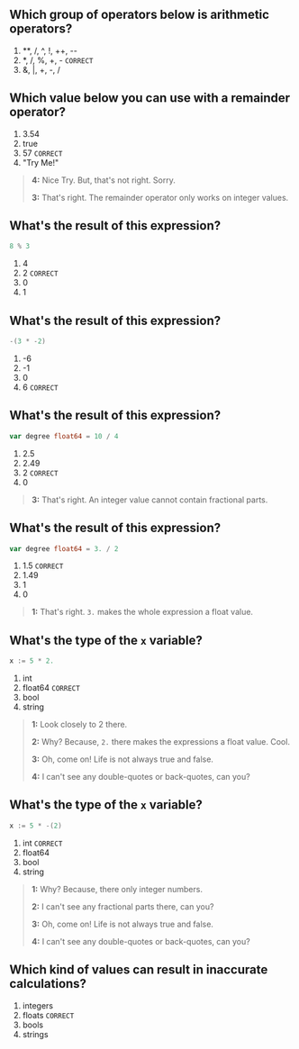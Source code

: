 ## Which group of operators below is arithmetic operators?
1. **, /, ^, !, ++, --
2. *, /, %, +, -  `CORRECT` 
3. &, |, +, -, /


## Which value below you can use with a remainder operator?
1. 3.54
2. true
3. 57 `CORRECT`
4. "Try Me!"

> **4:** Nice Try. But, that's not right. Sorry.
>
> **3:** That's right. The remainder operator only works on integer values.
>


## What's the result of this expression?
```go
8 % 3
```
1. 4
2. 2 `CORRECT`
3. 0
4. 1 

## What's the result of this expression?
```go
-(3 * -2)
```
1. -6
2. -1
3. 0
4. 6 `CORRECT`


## What's the result of this expression?
```go
var degree float64 = 10 / 4
```
1. 2.5
2. 2.49
3. 2 `CORRECT`
4. 0

> **3:** That's right. An integer value cannot contain fractional parts.
>


## What's the result of this expression?
```go
var degree float64 = 3. / 2
```
1. 1.5 `CORRECT`
2. 1.49
3. 1
4. 0

> **1:** That's right. `3.` makes the whole expression a float value.
>


## What's the type of the `x` variable?
```go
x := 5 * 2.
```
1. int
2. float64 `CORRECT`
3. bool
4. string

> **1:** Look closely to 2 there.
>
> **2:** Why? Because, `2.` there makes the expressions a float value. Cool.
>
> **3:** Oh, come on! Life is not always true and false.
>
> **4:** I can't see any double-quotes or back-quotes, can you?
>


## What's the type of the `x` variable?
```go
x := 5 * -(2)
```
1. int `CORRECT`
2. float64
3. bool
4. string

> **1:** Why? Because, there only integer numbers.
>
> **2:** I can't see any fractional parts there, can you?
>
> **3:** Oh, come on! Life is not always true and false.
>
> **4:** I can't see any double-quotes or back-quotes, can you?
>


## Which kind of values can result in inaccurate calculations?
1. integers
2. floats `CORRECT`
3. bools
4. strings
